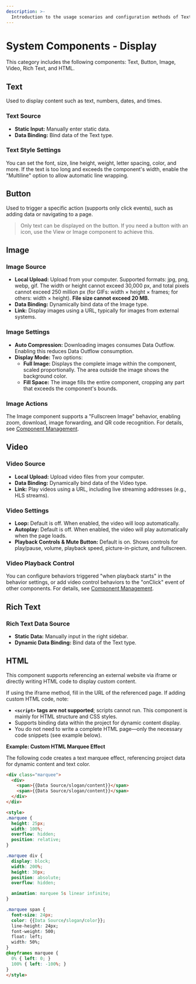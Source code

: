 ```yaml
---
description: >-
  Introduction to the usage scenarios and configuration methods of Text Component, Button Component, Image Component, Video Component, and Rich Text Component.
---
```


# System Components - Display

This category includes the following components: Text, Button, Image, Video, Rich Text, and HTML.

## Text

Used to display content such as text, numbers, dates, and times.

### Text Source

- **Static Input:** Manually enter static data.
- **Data Binding:** Bind data of the Text type.

### Text Style Settings

You can set the font, size, line height, weight, letter spacing, color, and more. If the text is too long and exceeds the component's width, enable the "Multiline" option to allow automatic line wrapping.

## Button

Used to trigger a specific action (supports only click events), such as adding data or navigating to a page.

> Only text can be displayed on the button. If you need a button with an icon, use the View or Image component to achieve this.

## Image

### Image Source

- **Local Upload:** Upload from your computer. Supported formats: jpg, png, webp, gif. The width or height cannot exceed 30,000 px, and total pixels cannot exceed 250 million px (for GIFs: width × height × frames; for others: width × height). **File size cannot exceed 20 MB.**
- **Data Binding:** Dynamically bind data of the Image type.
- **Link:** Display images using a URL, typically for images from external systems.

### Image Settings

- **Auto Compression:** Downloading images consumes Data Outflow. Enabling this reduces Data Outflow consumption.
- **Display Mode:** Two options:
  - **Full Image:** Displays the complete image within the component, scaled proportionally. The area outside the image shows the background color.
  - **Fill Space:** The image fills the entire component, cropping any part that exceeds the component's bounds.

### Image Actions

The Image component supports a "Fullscreen Image" behavior, enabling zoom, download, image forwarding, and QR code recognition. For details, see [Component Management](../actions/component-management.md).

## Video

### Video Source

- **Local Upload:** Upload video files from your computer.
- **Data Binding:** Dynamically bind data of the Video type.
- **Link:** Play videos using a URL, including live streaming addresses (e.g., HLS streams).

### Video Settings

- **Loop:** Default is off. When enabled, the video will loop automatically.
- **Autoplay:** Default is off. When enabled, the video will play automatically when the page loads.
- **Playback Controls & Mute Button:** Default is on. Shows controls for play/pause, volume, playback speed, picture-in-picture, and fullscreen.

### Video Playback Control

You can configure behaviors triggered "when playback starts" in the behavior settings, or add video control behaviors to the "onClick" event of other components. For details, see [Component Management](../actions/component-management.md).

## Rich Text

### Rich Text Data Source

- **Static Data:** Manually input in the right sidebar.
- **Dynamic Data Binding:** Bind data of the Text type.

## HTML

This component supports referencing an external website via iframe or directly writing HTML code to display custom content.

If using the iframe method, fill in the URL of the referenced page. If adding custom HTML code, note:

- **`<script>` tags are not supported**; scripts cannot run. This component is mainly for HTML structure and CSS styles.
- Supports binding data within the project for dynamic content display.
- You do not need to write a complete HTML page—only the necessary code snippets (see example below).

**Example: Custom HTML Marquee Effect**

The following code creates a text marquee effect, referencing project data for dynamic content and text color.

```html
<div class="marquee">
  <div>
    <span>{{Data Source/slogan/content}}</span>
    <span>{{Data Source/slogan/content}}</span>
  </div>
</div>

<style>
.marquee {
  height: 25px;
  width: 100%;
  overflow: hidden;
  position: relative;
}

.marquee div {
  display: block;
  width: 200%;
  height: 30px;
  position: absolute;
  overflow: hidden;

  animation: marquee 5s linear infinite;
}

.marquee span {
  font-size: 24px;
  color: {{Data Source/slogan/color}};
  line-height: 24px;
  font-weight: 500;
  float: left;
  width: 50%;
}
@keyframes marquee {
  0% { left: 0; }
  100% { left: -100%; }
}
</style>
```